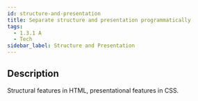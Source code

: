 ```yaml
---
id: structure-and-presentation
title: Separate structure and presentation programmatically
tags:
  - 1.3.1 A
  - Tech
sidebar_label: Structure and Presentation
---
```


## Description

Structural features in HTML, presentational features in CSS.
